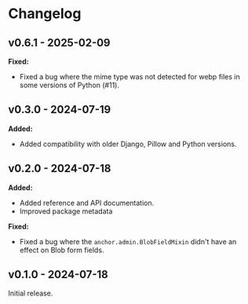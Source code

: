 # Changelog

## v0.6.1 - 2025-02-09

**Fixed:**

- Fixed a bug where the mime type was not detected for webp files in some versions of Python (#11).

## v0.3.0 - 2024-07-19

**Added:**

- Added compatibility with older Django, Pillow and Python versions.

## v0.2.0 - 2024-07-18

**Added:**

- Added reference and API documentation.
- Improved package metadata

**Fixed:**

- Fixed a bug where the `anchor.admin.BlobFieldMixin` didn't have an effect on
  Blob form fields.

## v0.1.0 - 2024-07-18

Initial release.

